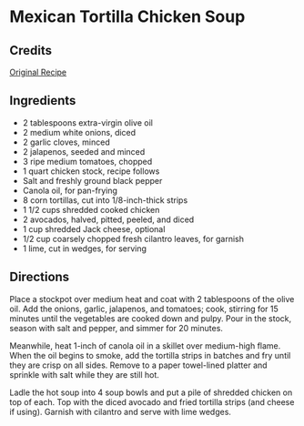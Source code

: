 # Mexican Tortilla Chicken Soup 

## Credits

[Original Recipe](http://www.foodnetwork.com/food/recipes/recipe/0,1977,FOOD_9936_23755,00.html "http://www.foodnetwork.com/food/recipes/recipe/0,1977,FOOD 9936 23755,00.html")

## Ingredients

- 2 tablespoons extra-virgin olive oil 
- 2 medium white onions, diced 
- 2 garlic cloves, minced 
- 2 jalapenos, seeded and minced 
- 3 ripe medium tomatoes, chopped 
- 1 quart chicken stock, recipe follows 
- Salt and freshly ground black pepper 
- Canola oil, for pan-frying 
- 8 corn tortillas, cut into 1/8-inch-thick strips 
- 1 1/2 cups shredded cooked chicken 
- 2 avocados, halved, pitted, peeled, and diced 
- 1 cup shredded Jack cheese, optional 
- 1/2 cup coarsely chopped fresh cilantro leaves, for garnish 
- 1 lime, cut in wedges, for serving

## Directions

Place a stockpot over medium heat and coat with 2 tablespoons of the olive oil. Add the onions, garlic, jalapenos, and tomatoes; cook, stirring for 15 minutes until the vegetables are cooked down and pulpy. Pour in the stock, season with salt and pepper, and simmer for 20 minutes.   
 Meanwhile, heat 1-inch of canola oil in a skillet over medium-high flame. When the oil begins to smoke, add the tortilla strips in batches and fry until they are crisp on all sides. Remove to a paper towel-lined platter and sprinkle with salt while they are still hot.   
  
 Ladle the hot soup into 4 soup bowls and put a pile of shredded chicken on top of each. Top with the diced avocado and fried tortilla strips (and cheese if using). Garnish with cilantro and serve with lime wedges.

